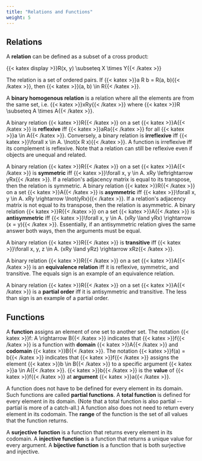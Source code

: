 ```yaml
---
title: "Relations and Functions"
weight: 5
---
```


## Relations

A **relation** can be defined as a subset of a cross product:

{{< katex display >}}R(x, y) \subseteq X \times Y{{< /katex >}}

The relation is a set of ordered pairs. If {{< katex >}}a R b = R(a, b){{< /katex >}}, then {{< katex >}}(a, b) \in R{{< /katex >}}.

A **binary homogenous relation** is a relation where all the elements are from the same set, i.e. {{< katex >}}xRy{{< /katex >}} where {{< katex >}}R \subseteq A \times A{{< /katex >}}.

A binary relation {{< katex >}}R{{< /katex >}} on a set {{< katex >}}A{{< /katex >}} is **reflexive** iff {{< katex >}}aRa{{< /katex >}} for all {{< katex >}}a \in A{{< /katex >}}. Conversely, a binary relation is **irreflexive** iff {{< katex >}}\forall x \in A. \lnot(x R x){{< /katex >}}. A function is irreflexive iff its complement is reflexive. Note that a relation can still be reflexive even if objects are unequal and related.

A binary relation {{< katex >}}R{{< /katex >}} on a set {{< katex >}}A{{< /katex >}} is **symmetric** iff {{< katex >}}\forall x, y \in A. xRy \leftrightarrow yRx{{< /katex >}}. If a relation's adjacency matrix is equal to its transpose, then the relation is symmetric. A binary relation {{< katex >}}R{{< /katex >}} on a set {{< katex >}}A{{< /katex >}} is **asymmetric** iff {{< katex >}}\forall x, y \in A. xRy \rightarrow \lnot(yRx){{< /katex >}}. If a relation's adjacency matrix is not equal to its transpose, then the relation is asymmetric. A binary relation {{< katex >}}R{{< /katex >}} on a set {{< katex >}}A{{< /katex >}} is **antisymmetric** iff {{< katex >}}\forall x, y \in A. (xRy \land yRx) \rightarrow (x = y){{< /katex >}}. Essentially, if an antisymmetric relation gives the same answer both ways, then the arguments must be equal.

A binary relation {{< katex >}}R{{< /katex >}} is **transitive** iff {{< katex >}}\forall x, y, z \in A. (xRy \land yRz) \rightarrow xRz{{< /katex >}}.

A binary relation {{< katex >}}R{{< /katex >}} on a set {{< katex >}}A{{< /katex >}} is an **equivalence relation** iff it is reflexive, symmetric, and transitive. The equals sign is an example of an equivalence relation.

A binary relation {{< katex >}}R{{< /katex >}} on a set {{< katex >}}A{{< /katex >}} is a **partial order** iff it is antisymmetric and transitive. The less than sign is an example of a partial order.

## Functions

A **function** assigns an element of one set to another set. The notation {{< katex >}}f: A \rightarrow B{{< /katex >}} indicates that {{< katex >}}f{{< /katex >}} is a function with **domain** {{< katex >}}A{{< /katex >}} and **codomain** {{< katex >}}B{{< /katex >}}. The notation {{< katex >}}f(a) = b{{< /katex >}} indicates that {{< katex >}}f{{< /katex >}} assigns the element {{< katex >}}b \in B{{< /katex >}} to a specific argument {{< katex >}}a \in A{{< /katex >}}. {{< katex >}}b{{< /katex >}} is the **value** of {{< katex >}}f{{< /katex >}} at **argument** {{< katex >}}a{{< /katex >}}.

A function does not have to be defined for every element in its domain. Such functions are called **partial functions**. A **total function** is defined for every element in its domain. (Note that a total function is also partial -- partial is more of a catch-all.) A function also does not need to return every element in its codomain. The **range** of the function is the set of all values that the function returns.

A **surjective function** is a function that returns every element in its codomain. A **injective function** is a function that returns a unique value for every argument. A **bijective function** is a function that is both surjective and injective.
